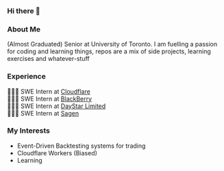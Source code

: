 ### Hi there 👋

<!--
**simonha9/simonha9** is a ✨ _special_ ✨ repository because its `README.md` (this file) appears on your GitHub profile.

Here are some ideas to get you started:

- 🔭 I’m currently working on ...
- 🌱 I’m currently learning ...
- 👯 I’m looking to collaborate on ...
- 🤔 I’m looking for help with ...
- 💬 Ask me about ...
- 📫 How to reach me: ...
- 😄 Pronouns: ...
- ⚡ Fun fact: ...
-->

### About Me
(Almost Graduated) Senior at University of Toronto.  I am fuelling a passion for coding and learning things, repos are a mix of side projects, learning exercises and whatever-stuff

### Experience
🧑🏻‍💻 SWE Intern at [Cloudflare](https://www.cloudflare.com/)</br>
🧑🏻‍💻 SWE Intern at [BlackBerry](https://www.blackberry.com/us/en)</br>
🧑🏻‍💻 SWE Intern at [DayStar Limited](https://www.daystarlimited.com/)</br>
🧑🏻‍💻 SWE Intern at [Sagen](https://www.sagen.ca/)</br>

### My Interests
- Event-Driven Backtesting systems for trading
- Cloudflare Workers (Biased)
- Learning

